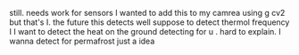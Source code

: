 still. needs work for sensors I wanted to add this to my camrea using g cv2 but that's I. the future this detects well suppose to detect thermol frequency
I I want to detect the heat on the ground detecting for u
. hard to explain. I wanna detect for permafrost just a idea
